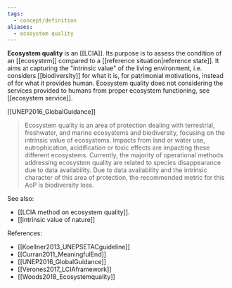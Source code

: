 ```yaml
---
tags:
  - concept/definition
aliases:
  - ecosystem quality
---
```

**Ecosystem quality** is an [[LCIA]]. Its purpose is to assess the condition of an [[ecosystem]] compared to a [[reference situation|reference state]].
It aims at capturing the "intrinsic value" of the living environment, i.e. considers [[biodiversity]] for what it is, for patrimonial motivations, instead of for what it provides human.
Ecosystem quality does not considering the services provided to humans from proper ecosystem functioning, see [[ecosystem service]].

[[UNEP2016_GlobalGuidance]]
> Ecosystem quality is an area of protection dealing with terrestrial, freshwater, and marine ecosystems and biodiversity, focusing on the intrinsic value of ecosystems. Impacts from land or water use, eutrophication, acidification or toxic effects are impacting these different ecosystems. Currently, the majority of operational methods addressing ecosystem quality are related to species disappearance due to data availability. Due to data availability and the intrinsic character of this area of protection, the recommended metric for this AoP is biodiversity loss.

See also:
- [[LCIA method on ecosystem quality]].
- [[intrinsic value of nature]]

References:
- [[Koellner2013_UNEPSETACguideline]]
- [[Curran2011_MeaningfulEnd]]
- [[UNEP2016_GlobalGuidance]]
- [[Verones2017_LCIAframework]]
- [[Woods2018_Ecosystemquality]]